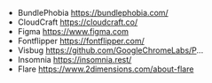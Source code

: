 - BundlePhobia https://bundlephobia.com/
- CloudCraft https://cloudcraft.co/
- Figma https://www.figma.com
- Fontflipper https://fontflipper.com/
- Visbug https://github.com/GoogleChromeLabs/P...
- Insomnia https://insomnia.rest/
- Flare https://www.2dimensions.com/about-flare